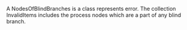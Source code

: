 A NodesOfBlindBranches is  a class represents error. The collection InvalidItems includes the process nodes which are a part of any blind branch.